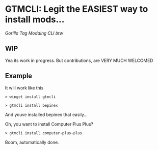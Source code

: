 # GTMCLI: Legit the EASIEST way to install mods...
*Gorilla Tag Modding CLI btw*


## WIP
Yea its work in progress. But contributions, are VERY MUCH WELCOMED

## Example
It will work like this
```
> winget install gtmcli

> gtmcli install bepinex
```
And youve installed bepinex that easily...

Oh, you want to install Computer Plus Plus?
```
> gtmcli install computer-plus-plus
```
Boom, automatically done.

